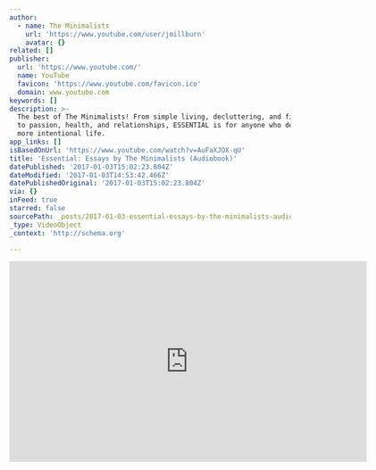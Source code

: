 ```yaml
---
author:
  - name: The Minimalists
    url: 'https://www.youtube.com/user/jmillburn'
    avatar: {}
related: []
publisher:
  url: 'https://www.youtube.com/'
  name: YouTube
  favicon: 'https://www.youtube.com/favicon.ico'
  domain: www.youtube.com
keywords: []
description: >-
  The best of The Minimalists! From simple living, decluttering, and finances,
  to passion, health, and relationships, ESSENTIAL is for anyone who desires a
  more intentional life.
app_links: []
isBasedOnUrl: 'https://www.youtube.com/watch?v=AuFaXJOX-qU'
title: 'Essential: Essays by The Minimalists (Audiobook)'
datePublished: '2017-01-03T15:02:23.804Z'
dateModified: '2017-01-03T14:53:42.466Z'
datePublishedOriginal: '2017-01-03T15:02:23.804Z'
via: {}
inFeed: true
starred: false
sourcePath: _posts/2017-01-03-essential-essays-by-the-minimalists-audiobook.md
_type: VideoObject
_context: 'http://schema.org'

---
```

<iframe src="https://cdn.embedly.com/widgets/media.html?src=https%3A%2F%2Fwww.youtube.com%2Fembed%2FAuFaXJOX-qU%3Ffeature%3Doembed&amp;url=http%3A%2F%2Fwww.youtube.com%2Fwatch%3Fv%3DAuFaXJOX-qU&amp;image=https%3A%2F%2Fi.ytimg.com%2Fvi%2FAuFaXJOX-qU%2Fhqdefault.jpg&amp;key=b7d04c9b404c499eba89ee7072e1c4f7&amp;type=text%2Fhtml&amp;schema=youtube" width="640" height="360" scrolling="no" frameborder="0" allowfullscreen="" style=""></iframe>